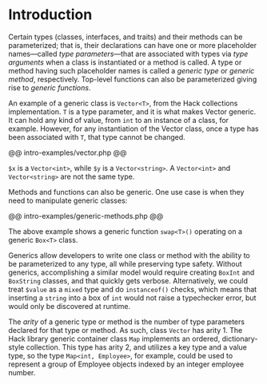 # Introduction

Certain types (classes, interfaces, and traits) and their methods can be parameterized; that is, their declarations can have one or more placeholder names—called *type parameters*—that are associated with types via *type arguments* when a class is instantiated or a method is called. A type or method having such placeholder names is called a *generic type* or *generic method*, respectively. Top-level functions can also be parameterized giving rise to *generic functions*.

An example of a generic class is `Vector<T>`, from the Hack collections
implementation. `T` is a type parameter, and it is what makes Vector
generic. It can hold any kind of value, from `int` to an instance of a class, for example.
However, for any instantiation of the Vector class, once a type has been associated
with `T`, that type cannot be changed.

@@ intro-examples/vector.php @@

`$x` is a `Vector<int>`, while `$y` is a `Vector<string>`. A `Vector<int>` and
`Vector<string>` are not the same type.

Methods and functions can also be generic. One use case is when they need to
manipulate generic classes:

@@ intro-examples/generic-methods.php @@

The above example shows a generic function `swap<T>()` operating on a generic
`Box<T>` class.

Generics allow developers to write one class or method with the ability to be
parameterized to any type, all while preserving type safety. Without generics,
accomplishing a similar model would require creating `BoxInt` and `BoxString`
classes, and that quickly gets verbose. Alternatively, we could treat `$value`
as a `mixed` type and do `instanceof()` checks, which means that inserting
a `string` into a box of `int` would not raise a typechecker error, but would only
be discovered at runtime.

The *arity* of a generic type or method is the number of type parameters declared for that type or method. As such, class `Vector` has arity 1. The Hack library generic container class `Map` implements an ordered, dictionary-style collection. This type has arity 2, and utilizes a key type and a value type, so the type `Map<int, Employee>`, for example, could be used to represent a group of Employee objects indexed by an integer employee number.
